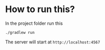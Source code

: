 # How to run this?
In the project folder run this

```
./gradlew run
```

The server will start at `http://localhost:4567`